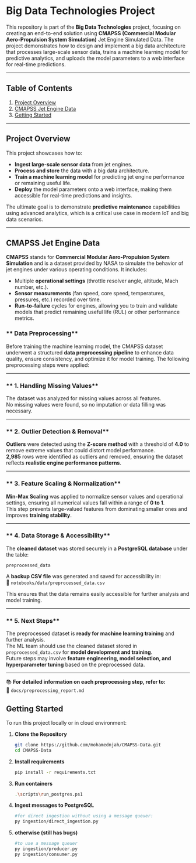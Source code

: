 # Big Data Technologies Project

This repository is part of the **Big Data Technologies** project, focusing on creating an end-to-end solution using **CMAPSS (Commercial Modular Aero-Propulsion System Simulation)** Jet Engine Simulated Data. The project demonstrates how to design and implement a big data architecture that processes large-scale sensor data, trains a machine learning model for predictive analytics, and uploads the model parameters to a web interface for real-time predictions.

---

## Table of Contents
1. [Project Overview](#project-overview)  
2. [CMAPSS Jet Engine Data](#cmapss-jet-engine-data)    
3. [Getting Started](#getting-started)  

---

## Project Overview

This project showcases how to:
- **Ingest large-scale sensor data** from jet engines.  
- **Process and store** the data with a big data architecture. 
- **Train a machine learning model** for predicting jet engine performance or remaining useful life.  
- **Deploy** the model parameters onto a web interface, making them accessible for real-time predictions and insights.

The ultimate goal is to demonstrate **predictive maintenance** capabilities using advanced analytics, which is a critical use case in modern IoT and big data scenarios.

---

## CMAPSS Jet Engine Data

**CMAPSS** stands for **Commercial Modular Aero-Propulsion System Simulation** and is a dataset provided by NASA to simulate the behavior of jet engines under various operating conditions. It includes:
- Multiple **operational settings** (throttle resolver angle, altitude, Mach number, etc.).  
- **Sensor measurements** (fan speed, core speed, temperatures, pressures, etc.) recorded over time.  
- **Run-to-failure** cycles for engines, allowing you to train and validate models that predict remaining useful life (RUL) or other performance metrics.


### **  Data Preprocessing**  

Before training the machine learning model, the CMAPSS dataset underwent a structured **data preprocessing pipeline** to enhance data quality, ensure consistency, and optimize it for model training. The following preprocessing steps were applied:  

---  

### **  1. Handling Missing Values**  
  The dataset was analyzed for missing values across all features.  
  No missing values were found, so no imputation or data filling was necessary.  

---  

### **  2. Outlier Detection & Removal**  
  **Outliers** were detected using the **Z-score method** with a threshold of **4.0** to remove extreme values that could distort model performance.  
  **2,985** rows were identified as outliers and removed, ensuring the dataset reflects **realistic engine performance patterns**.  

---  

### **  3. Feature Scaling & Normalization**  
  **Min-Max Scaling** was applied to normalize sensor values and operational settings, ensuring all numerical values fall within a range of **0 to 1**.  
  This step prevents large-valued features from dominating smaller ones and improves **training stability**.  

---  

### **  4. Data Storage & Accessibility**  
  The **cleaned dataset** was stored securely in a **PostgreSQL database** under the table:  
```plaintext
preprocessed_data
```
  A **backup CSV file** was generated and saved for accessibility in:  
📂 `notebooks/data/preprocessed_data.csv`  

  This ensures that the data remains easily accessible for further analysis and model training.  

---  

### **  5. Next Steps**  
  The preprocessed dataset is **ready for machine learning training** and further analysis.  
  The ML team should use the cleaned dataset stored in `preprocessed_data.csv` for **model development and training**.  
  Future steps may involve **feature engineering, model selection, and hyperparameter tuning** based on the preprocessed data.  

---  

📚 **For detailed information on each preprocessing step, refer to:**  
📍 `docs/preprocessing_report.md`



## Getting Started

To run this project locally or in cloud  environment:

1. **Clone the Repository**  
   ```bash
   git clone https://github.com/mohamednjah/CMAPSS-Data.git
   cd CMAPSS-Data
2. **Install requirements**  
   ```bash
   pip install -r requirements.txt
3. **Run containers**  
   ```bash
   .\scripts\run_postgres.ps1
   
4. **Ingest messages to PostgreSQL**
   ```bash
   #for direct ingestion without using a message queuer:
   py ingestion/direct_ingestion.py
   
5.
   **otherwise (still has bugs)**
   ```bash
   #to use a message queuer
   py ingestion/producer.py
   py ingestion/consumer.py
